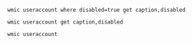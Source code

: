 ```
wmic useraccount where disabled=true get caption,disabled
```
```
wmic useraccount get caption,disabled
```
```
wmic useraccount
```
